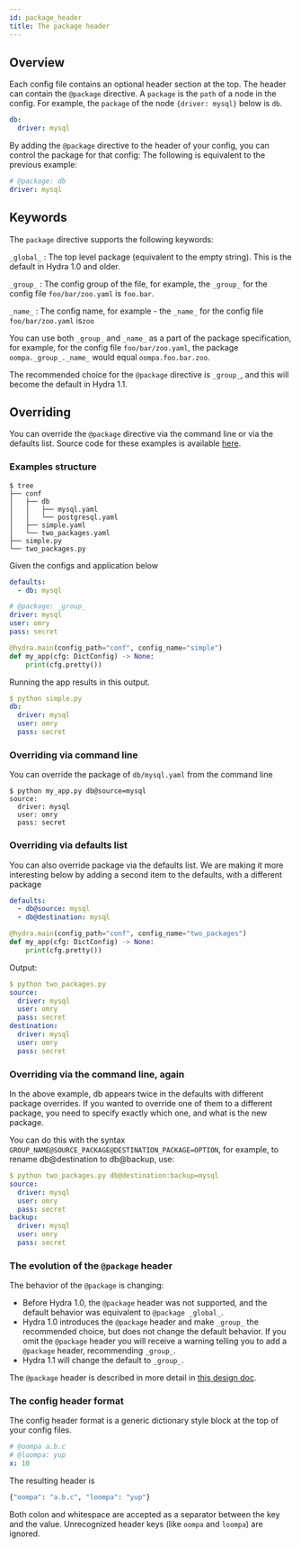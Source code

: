 ```yaml
---
id: package_header
title: The package header
---
```


## Overview
Each config file contains an optional header section at the top.
The header can contain the `@package` directive.
A `package` is the `path` of a node in the config.
For example, the `package` of the node `{driver: mysql}` below is `db`.
```yaml
db:
  driver: mysql
``` 

By adding the `@package` directive to the header of your config, you can control the package for that config:
The following is equivalent to the previous example:
```yaml
# @package: db
driver: mysql
```

## Keywords
The `package` directive supports the following keywords:

`_global_` : The top level package (equivalent to the empty string). This is the default in Hydra 1.0 and older.

`_group_` : The config group of the file, for example, the `_group_` for the config file `foo/bar/zoo.yaml` is `foo.bar`.

`_name_` : The config name, for example - the `_name_` for the config file `foo/bar/zoo.yaml` is`zoo`

You can use both `_group_` and `_name_` as a part of the package specification, for example, for the config file `foo/bar/zoo.yaml`, 
the package `oompa._group_._name_` would equal `oompa.foo.bar.zoo`.
 
The recommended choice for the `@package` directive is `_group_`, and this will become the default in Hydra 1.1. 

## Overriding
You can override the `@package` directive via the command line or via the defaults list.
Source code for these examples is available [here](https://github.com/facebookresearch/hydra/tree/master/examples/advances/package_overrides).
### Examples structure
```
$ tree
├── conf
│   ├── db
│   │   ├── mysql.yaml
│   │   └── postgresql.yaml
│   ├── simple.yaml
│   └── two_packages.yaml
├── simple.py
└── two_packages.py
```
Given the configs and application below
```yaml title="conf/simple.yaml"
defaults:
  - db: mysql
```

```yaml title="conf/db/mysql.yaml"
# @package: _group_
driver: mysql
user: omry
pass: secret
```

```python title="simple.py"
@hydra.main(config_path="conf", config_name="simple")
def my_app(cfg: DictConfig) -> None:
    print(cfg.pretty())
```

Running the app results in this output.
```yaml
$ python simple.py 
db:
  driver: mysql
  user: omry
  pass: secret
```

### Overriding via command line
You can override the package of `db/mysql.yaml` from the command line
```
$ python my_app.py db@source=mysql 
source:
  driver: mysql
  user: omry
  pass: secret
```

### Overriding via defaults list
You can also override package via the defaults list.
We are making it more interesting below by adding a second item to the defaults, with a different package 
```yaml title="two_packages.yaml"
defaults:
  - db@source: mysql
  - db@destination: mysql
```

```python title="two_packages.py"
@hydra.main(config_path="conf", config_name="two_packages")
def my_app(cfg: DictConfig) -> None:
    print(cfg.pretty())
```
Output:
```yaml
$ python two_packages.py 
source:
  driver: mysql
  user: omry
  pass: secret
destination:
  driver: mysql
  user: omry
  pass: secret
```

### Overriding via the command line, again
In the above example, db appears twice in the defaults with different package overrides.
If you wanted to override one of them to a different package, you need to specify exactly which one, and what is the new package.

You can do this with the syntax `GROUP_NAME@SOURCE_PACKAGE@DESTINATION_PACKAGE=OPTION`, for example,
to rename db@destination to db@backup, use:
```yaml
$ python two_packages.py db@destination:backup=mysql
source:
  driver: mysql
  user: omry
  pass: secret
backup:
  driver: mysql
  user: omry
  pass: secret
```

### The evolution of the `@package` header
The behavior of the `@package` is changing:
 - Before Hydra 1.0, the `@package` header was not supported, and the default behavior was equivalent to `@package _global_`. 
 - Hydra 1.0 introduces the `@package` header and make `_group_` the recommended choice, but does not change the default behavior.
If you omit the `@package` header you will receive a warning telling you to add a `@package` header, recommending `_group_`.
 - Hydra 1.1 will change the default to `_group_`.

The `@package` header is described in more detail in [this design doc](https://docs.google.com/document/d/10aU2axeJj_p_iv1Hp9VulYLL5qyvhErg89MKFGbkZO4/edit?usp=sharing).

### The config header format
The config header format is a generic dictionary style block at the top of your config files.
```yaml
# @oompa a.b.c
# @loompa: yup
x: 10
```
The resulting header is 
```python
{"oompa": "a.b.c", "loompa": "yup"}
```
Both colon and whitespace are accepted as a separator between the key and the value.
Unrecognized header keys (like `oompa` and `loompa`) are ignored.

